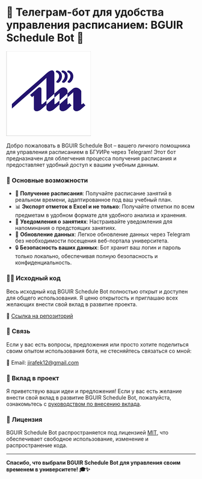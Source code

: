 # 📅 Телеграм-бот для удобства управления расписанием: BGUIR Schedule Bot 🤖

![BGUIR Schedule Bot Logo](./bguir_schedule_bot_logo.png)

Добро пожаловать в BGUIR Schedule Bot – вашего личного помощника для управления расписанием в БГУИРе через Telegram!
Этот бот предназначен для облегчения процесса получения расписания и предоставляет удобный доступ к вашим учебным
данным.

### 🚀 Основные возможности

- 📆 **Получение расписания**: Получайте расписание занятий в реальном времени, адаптированное под ваш учебный план.
- 📊 **Экспорт отметок в Excel и не только**: Получайте отметки по всем предметам в удобном формате для удобного анализа
  и хранения.
- 🔔 **Уведомления о занятиях**: Настраивайте уведомления для напоминания о предстоящих занятиях.
- 🔄 **Обновление данных**: Легкое обновление данных через Telegram без необходимости посещения веб-портала университета.
- 🔒 **Безопасность ваших данных**: Бот хранит ваш логин и пароль только локально, обеспечивая полную безопасность и
  конфиденциальность.

### 👩‍💻 Исходный код

Весь исходный код BGUIR Schedule Bot полностью открыт и доступен для общего использования. Я ценю открытость и
приглашаю всех желающих внести свой вклад в развитие проекта.

🔗 [Ссылка на репозиторий](https://github.com/Jirafek/BSUIR_schedule_bot)

### 📧 Связь

Если у вас есть вопросы, предложения или просто хотите поделиться своим опытом использования бота, не стесняйтесь
связаться со мной:

📧 Email: jirafek12@gmail.com

### 🤝 Вклад в проект

Я приветствую ваши идеи и предложения! Если у вас есть желание внести свой вклад в развитие BGUIR Schedule Bot,
пожалуйста, ознакомьтесь с [руководством по внесению вклада](CONTRIBUTING.md).

### 📄 Лицензия

BGUIR Schedule Bot распространяется под лицензией [MIT](LICENSE), что обеспечивает свободное использование, изменение и
распространение кода.

---

**Спасибо, что выбрали BGUIR Schedule Bot для управления своим временем в университете! 🎓✨**
